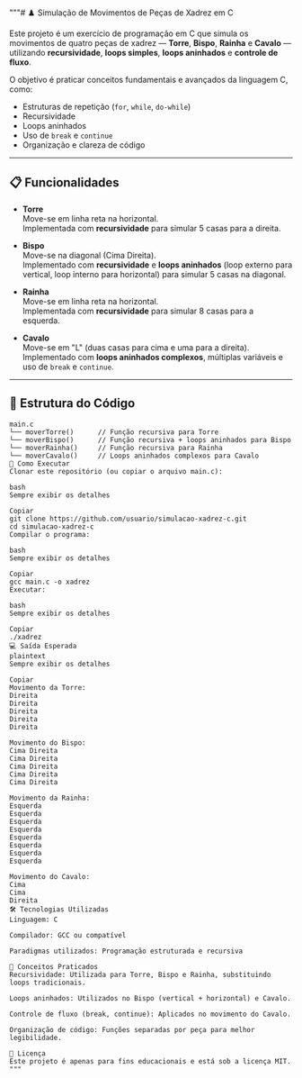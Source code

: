 """# ♟️ Simulação de Movimentos de Peças de Xadrez em C

Este projeto é um exercício de programação em C que simula os movimentos de quatro peças de xadrez — **Torre**, **Bispo**, **Rainha** e **Cavalo** — utilizando **recursividade**, **loops simples**, **loops aninhados** e **controle de fluxo**.

O objetivo é praticar conceitos fundamentais e avançados da linguagem C, como:
- Estruturas de repetição (`for`, `while`, `do-while`)
- Recursividade
- Loops aninhados
- Uso de `break` e `continue`
- Organização e clareza de código

---

## 📋 Funcionalidades

- **Torre**  
  Move-se em linha reta na horizontal.  
  Implementada com **recursividade** para simular 5 casas para a direita.

- **Bispo**  
  Move-se na diagonal (Cima Direita).  
  Implementado com **recursividade** e **loops aninhados** (loop externo para vertical, loop interno para horizontal) para simular 5 casas na diagonal.

- **Rainha**  
  Move-se em linha reta na horizontal.  
  Implementada com **recursividade** para simular 8 casas para a esquerda.

- **Cavalo**  
  Move-se em "L" (duas casas para cima e uma para a direita).  
  Implementado com **loops aninhados complexos**, múltiplas variáveis e uso de `break` e `continue`.

---

## 📂 Estrutura do Código

```plaintext
main.c
└── moverTorre()      // Função recursiva para Torre
└── moverBispo()      // Função recursiva + loops aninhados para Bispo
└── moverRainha()     // Função recursiva para Rainha
└── moverCavalo()     // Loops aninhados complexos para Cavalo
🚀 Como Executar
Clonar este repositório (ou copiar o arquivo main.c):

bash
Sempre exibir os detalhes

Copiar
git clone https://github.com/usuario/simulacao-xadrez-c.git
cd simulacao-xadrez-c
Compilar o programa:

bash
Sempre exibir os detalhes

Copiar
gcc main.c -o xadrez
Executar:

bash
Sempre exibir os detalhes

Copiar
./xadrez
💻 Saída Esperada
plaintext
Sempre exibir os detalhes

Copiar
Movimento da Torre:
Direita
Direita
Direita
Direita
Direita

Movimento do Bispo:
Cima Direita
Cima Direita
Cima Direita
Cima Direita
Cima Direita

Movimento da Rainha:
Esquerda
Esquerda
Esquerda
Esquerda
Esquerda
Esquerda
Esquerda
Esquerda

Movimento do Cavalo:
Cima
Cima
Direita
🛠️ Tecnologias Utilizadas
Linguagem: C

Compilador: GCC ou compatível

Paradigmas utilizados: Programação estruturada e recursiva

📖 Conceitos Praticados
Recursividade: Utilizada para Torre, Bispo e Rainha, substituindo loops tradicionais.

Loops aninhados: Utilizados no Bispo (vertical + horizontal) e Cavalo.

Controle de fluxo (break, continue): Aplicados no movimento do Cavalo.

Organização de código: Funções separadas por peça para melhor legibilidade.

📜 Licença
Este projeto é apenas para fins educacionais e está sob a licença MIT.
"""
